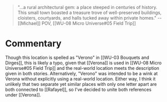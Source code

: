 > "...a rural architectural gem: a place steeped in centuries of history. This small town boasted a treasure trove of well-preserved buildings, cloisters, courtyards, and halls tucked away within private homes."
> -- [[Michael]] POV, [[WU-08 Micro Universe#05 Field Trip]]
# Commentary
Though this location is spelled as "Verono" in [[WU-03 Bouquets and Dirges]], this is likely a typo, given that [[Verona]] is used in [[WU-08 Micro Universe#05 Field Trip]] and the real-world location meets the description given in both stories. Alternatively, "Verono" was intended to be a wink at Verona without explicitly using a real-world location. Either way, I think it unlikely that two separate yet similar places with only one letter apart are both connected to [[Rafayel]], so I've decided to unite both references under [[Verona]].